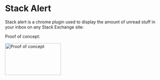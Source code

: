 <h1>Stack Alert</h1>

Stack alert is a chrome plugin used to display the amount of unread stuff in your inbox on any Stack Exchange site:

Proof of concept:
<p><a href="http://i.stack.imgur.com/LDylU.png" title="open image in new window" target="_blank"><img height="105" width="184" title="Proof of concept" src="http://i.stack.imgur.com/LDylU.png" alt="Proof of concept" /></a></p>
